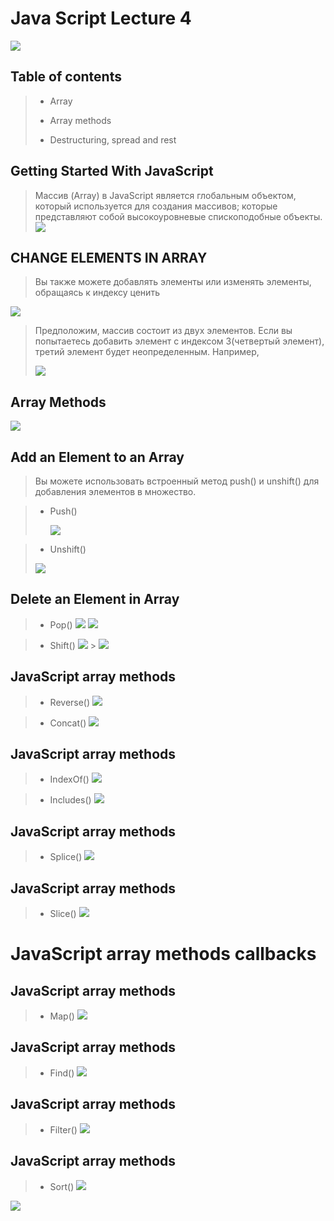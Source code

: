 # Java Script Lecture 4

![](https://fuzeservers.ru/wp-content/uploads/7/3/d/73dcbfda2e324bdd9d06bfad3c61224f.jpeg)

## Table of contents

> - Array
>
> - Array methods
>
> - Destructuring, spread and rest

## Getting Started With JavaScript

> Массив (Array) в JavaScript является глобальным объектом, который используется для создания массивов; которые представляют собой высокоуровневые спископодобные объекты.
> ![](./%D0%A1%D0%BD%D0%B8%D0%BC%D0%BE%D0%BA%20%D1%8D%D0%BA%D1%80%D0%B0%D0%BD%D0%B0%202023-03-24%20102128.png)

## CHANGE ELEMENTS IN ARRAY

> Вы также можете добавлять элементы или изменять элементы, обращаясь к индексу ценить

![](./%D0%A1%D0%BD%D0%B8%D0%BC%D0%BE%D0%BA%20%D1%8D%D0%BA%D1%80%D0%B0%D0%BD%D0%B0%202023-03-24%20133840.png)

> Предположим, массив состоит из двух элементов. Если вы попытаетесь добавить элемент с индексом 3(четвертый элемент), третий элемент будет неопределенным. Например,
>
> ![](./%D0%A1%D0%BD%D0%B8%D0%BC%D0%BE%D0%BA%20%D1%8D%D0%BA%D1%80%D0%B0%D0%BD%D0%B0%202023-03-24%20102628.png)

## Array Methods

![](https://avatars.mds.yandex.net/i?id=a72cad553884d66fc3e6aff0ad21ee72f5f3f30e-7663003-images-thumbs&n=13)

## Add an Element to an Array

> Вы можете использовать встроенный метод push() и unshift() для добавления элементов в множество.

> - Push()
>
>   ![](./%D0%A1%D0%BD%D0%B8%D0%BC%D0%BE%D0%BA%20%D1%8D%D0%BA%D1%80%D0%B0%D0%BD%D0%B0%202023-03-24%20104608.png)

> - Unshift()
>
> ![](./%D0%A1%D0%BD%D0%B8%D0%BC%D0%BE%D0%BA%20%D1%8D%D0%BA%D1%80%D0%B0%D0%BD%D0%B0%202023-03-24%20103932.png)

## Delete an Element in Array

> - Pop()
>   ![](./%D0%A1%D0%BD%D0%B8%D0%BC%D0%BE%D0%BA%20%D1%8D%D0%BA%D1%80%D0%B0%D0%BD%D0%B0%202023-03-24%20104238.png)
>   ![](./%D0%A1%D0%BD%D0%B8%D0%BC%D0%BE%D0%BA%20%D1%8D%D0%BA%D1%80%D0%B0%D0%BD%D0%B0%202023-03-24%20104259.png)

> - Shift()
>   ![](./%D0%A1%D0%BD%D0%B8%D0%BC%D0%BE%D0%BA%20%D1%8D%D0%BA%D1%80%D0%B0%D0%BD%D0%B0%202023-03-24%20105310.png) > ![](./%D0%A1%D0%BD%D0%B8%D0%BC%D0%BE%D0%BA%20%D1%8D%D0%BA%D1%80%D0%B0%D0%BD%D0%B0%202023-03-24%20105401.png)

## JavaScript array methods

> - Reverse()
>   ![](./%D0%A1%D0%BD%D0%B8%D0%BC%D0%BE%D0%BA%20%D1%8D%D0%BA%D1%80%D0%B0%D0%BD%D0%B0%202023-03-24%20105437.png)

> - Concat()
>   ![](./%D0%A1%D0%BD%D0%B8%D0%BC%D0%BE%D0%BA%20%D1%8D%D0%BA%D1%80%D0%B0%D0%BD%D0%B0%202023-03-24%20105931.png)

## JavaScript array methods

> - IndexOf()
>   ![](./%D0%A1%D0%BD%D0%B8%D0%BC%D0%BE%D0%BA%20%D1%8D%D0%BA%D1%80%D0%B0%D0%BD%D0%B0%202023-03-24%20110444.png)

> - Includes()
>   ![](./%D0%A1%D0%BD%D0%B8%D0%BC%D0%BE%D0%BA%20%D1%8D%D0%BA%D1%80%D0%B0%D0%BD%D0%B0%202023-03-24%20110535.png)

## JavaScript array methods

> - Splice()
>   ![](./%D0%A1%D0%BD%D0%B8%D0%BC%D0%BE%D0%BA%20%D1%8D%D0%BA%D1%80%D0%B0%D0%BD%D0%B0%202023-03-24%20115019.png)

## JavaScript array methods

> - Slice()
>   ![](./%D0%A1%D0%BD%D0%B8%D0%BC%D0%BE%D0%BA%20%D1%8D%D0%BA%D1%80%D0%B0%D0%BD%D0%B0%202023-03-24%20120231.png)

# JavaScript array methods callbacks

## JavaScript array methods

> - Map()
>   ![](./%D0%A1%D0%BD%D0%B8%D0%BC%D0%BE%D0%BA%20%D1%8D%D0%BA%D1%80%D0%B0%D0%BD%D0%B0%202023-03-24%20120551.png)

## JavaScript array methods

> - Find()
>   ![](./%D0%A1%D0%BD%D0%B8%D0%BC%D0%BE%D0%BA%20%D1%8D%D0%BA%D1%80%D0%B0%D0%BD%D0%B0%202023-03-24%20120711.png)

## JavaScript array methods

> - Filter()
>   ![](./%D0%A1%D0%BD%D0%B8%D0%BC%D0%BE%D0%BA%20%D1%8D%D0%BA%D1%80%D0%B0%D0%BD%D0%B0%202023-03-24%20121453.png)

## JavaScript array methods

> - Sort()
>   ![](./%D0%A1%D0%BD%D0%B8%D0%BC%D0%BE%D0%BA%20%D1%8D%D0%BA%D1%80%D0%B0%D0%BD%D0%B0%202023-03-24%20121637.png)

![](./%D0%A1%D0%BD%D0%B8%D0%BC%D0%BE%D0%BA%20%D1%8D%D0%BA%D1%80%D0%B0%D0%BD%D0%B0%202023-03-24%20121730.png)
